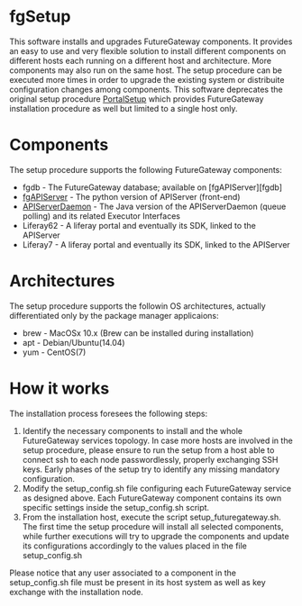 # fgSetup
This software installs and upgrades FutureGateway components.
It provides an easy to use and very flexible solution to install different components on different hosts each running on a different host and architecture. More components may also run on the same host.
The setup procedure can be executed more times in order to upgrade the existing system or distribuite configuration changes among components.
This software deprecates the original setup procedure [PortalSetup][PortalSetup] which provides FutureGateway installation procedure as well but limited to a single host only. 

# Components
The setup procedure supports the following FutureGateway components:

* fgdb - The FutureGateway database; available on [fgAPIServer][fgdb]
* [fgAPIServer][fgAPIServer] - The python version of APIServer (front-end)
* [APIServerDaemon][ApiServerDaemon] - The Java version of the APIServerDaemon (queue polling) and its related Executor Interfaces
* Liferay62 - A liferay portal and eventually its SDK, linked to the APIServer
* Liferay7 - A liferay portal and eventually its SDK, linked to the APIServer

# Architectures
The setup procedure supports the followin OS architectures, actually differentiated only by the package manager applicaions:

* brew - MacOSx 10.x (Brew can be installed during installation)
* apt - Debian/Ubuntu(14.04)
* yum - CentOS(7)

# How it works
The installation process foresees the following steps:

1. Identify the necessary components to install and the whole FutureGateway services topology. In case more hosts are involved in the setup procedure, please ensure to run the setup from a host able to connect ssh to each node passwordlessly, properly exchanging SSH keys. Early phases of the setup try to identify any missing mandatory configuration.
2. Modify the setup\_config.sh file configuring each FutureGateway service as designed above. Each FutureGateway component contains its own specific settings inside the setup\_config.sh script.
3. From the installation host, execute the script setup\_futuregateway.sh. The first time the setup procedure will install all selected components, while further executions will try to upgrade the components and update its configurations accordingly to the values placed in the file setup\_config.sh

Please notice that any user associated to a component in the setup\_config.sh file must be present in its host system as well as key exchange with the installation node.

[PortalSetup]: <https://github.com/indigo-dc/PortalSetup>
[fgAPIServer]: <https://github.com/indigo-dc/fgAPIServer>
[APIServerDaemon]: <https://github.com/indigo-dc/APIServerDaemon>

